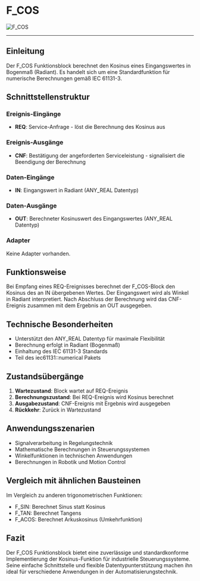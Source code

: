 # F_COS

![F_COS](https://user-images.githubusercontent.com/116869307/214145027-b4a8a395-2535-4bd6-853c-644685e13ade.png)

* * * * * * * * * *

## Einleitung
Der F_COS Funktionsblock berechnet den Kosinus eines Eingangswertes in Bogenmaß (Radiant). Es handelt sich um eine Standardfunktion für numerische Berechnungen gemäß IEC 61131-3.

## Schnittstellenstruktur

### **Ereignis-Eingänge**
- **REQ**: Service-Anfrage - löst die Berechnung des Kosinus aus

### **Ereignis-Ausgänge**
- **CNF**: Bestätigung der angeforderten Serviceleistung - signalisiert die Beendigung der Berechnung

### **Daten-Eingänge**
- **IN**: Eingangswert in Radiant (ANY_REAL Datentyp)

### **Daten-Ausgänge**
- **OUT**: Berechneter Kosinuswert des Eingangswertes (ANY_REAL Datentyp)

### **Adapter**
Keine Adapter vorhanden.

## Funktionsweise
Bei Empfang eines REQ-Ereignisses berechnet der F_COS-Block den Kosinus des an IN übergebenen Wertes. Der Eingangswert wird als Winkel in Radiant interpretiert. Nach Abschluss der Berechnung wird das CNF-Ereignis zusammen mit dem Ergebnis an OUT ausgegeben.

## Technische Besonderheiten
- Unterstützt den ANY_REAL Datentyp für maximale Flexibilität
- Berechnung erfolgt in Radiant (Bogenmaß)
- Einhaltung des IEC 61131-3 Standards
- Teil des iec61131::numerical Pakets

## Zustandsübergänge
1. **Wartezustand**: Block wartet auf REQ-Ereignis
2. **Berechnungszustand**: Bei REQ-Ereignis wird Kosinus berechnet
3. **Ausgabezustand**: CNF-Ereignis mit Ergebnis wird ausgegeben
4. **Rückkehr**: Zurück in Wartezustand

## Anwendungsszenarien
- Signalverarbeitung in Regelungstechnik
- Mathematische Berechnungen in Steuerungssystemen
- Winkelfunktionen in technischen Anwendungen
- Berechnungen in Robotik und Motion Control

## Vergleich mit ähnlichen Bausteinen
Im Vergleich zu anderen trigonometrischen Funktionen:
- F_SIN: Berechnet Sinus statt Kosinus
- F_TAN: Berechnet Tangens
- F_ACOS: Berechnet Arkuskosinus (Umkehrfunktion)

## Fazit
Der F_COS Funktionsblock bietet eine zuverlässige und standardkonforme Implementierung der Kosinus-Funktion für industrielle Steuerungssysteme. Seine einfache Schnittstelle und flexible Datentypunterstützung machen ihn ideal für verschiedene Anwendungen in der Automatisierungstechnik.